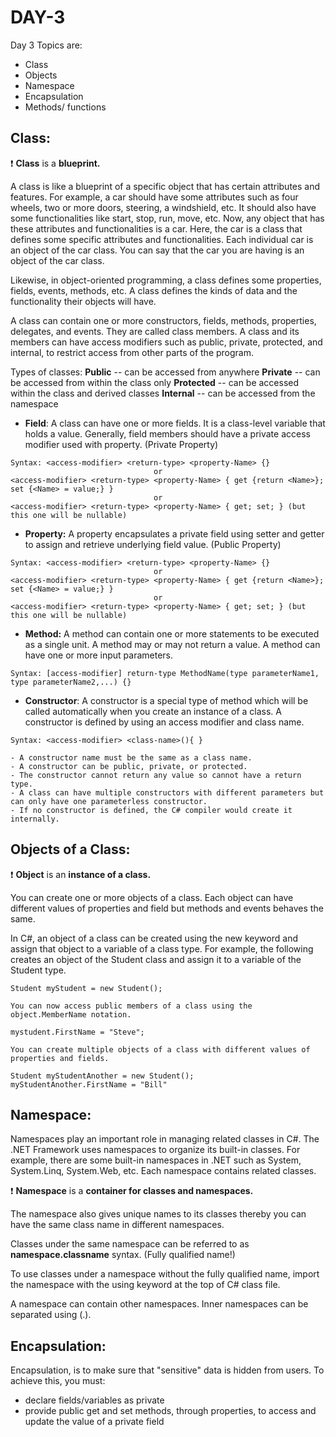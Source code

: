 # DAY-3

Day 3 Topics are:

- Class
- Objects
- Namespace
- Encapsulation
- Methods/ functions

## Class:

❗ **Class** is a **blueprint.** 

A class is like a blueprint of a specific object that has certain attributes and features. For example, a car should have some attributes such as four wheels, two or more doors, steering, a windshield, etc. It should also have some functionalities like start, stop, run, move, etc. Now, any object that has these attributes and functionalities is a car. Here, the car is a class that defines some specific attributes and functionalities. Each individual car is an object of the car class. You can say that the car you are having is an object of the car class.

Likewise, in object-oriented programming, a class defines some properties, fields, events, methods, etc. A class defines the kinds of data and the functionality their objects will have.

A class can contain one or more constructors, fields, methods, properties, delegates, and events. They are called class members. A class and its members can have access modifiers such as public, private, protected, and internal, to restrict access from other parts of the program.

Types of classes:
**Public** -- can be accessed from anywhere
**Private** -- can be accessed from within the class only
**Protected** -- can be accessed within the class and derived classes
**Internal** -- can be accessed from the namespace

- **Field**: A class can have one or more fields. It is a class-level variable that holds a value. Generally, field members should have a private access modifier used with property. (Private Property)

```
Syntax: <access-modifier> <return-type> <property-Name> {} 
                                or
<access-modifier> <return-type> <property-Name> { get {return <Name>}; set {<Name> = value;} }
                                or
<access-modifier> <return-type> <property-Name> { get; set; } (but this one will be nullable)
```

- **Property:** A property encapsulates a private field using setter and getter to assign and retrieve underlying field value. (Public Property)
```
Syntax: <access-modifier> <return-type> <property-Name> {} 
                                or 
<access-modifier> <return-type> <property-Name> { get {return <Name>}; set {<Name> = value;} }
                                or 
<access-modifier> <return-type> <property-Name> { get; set; } (but this one will be nullable)

```

- **Method:** A method can contain one or more statements to be executed as a single unit. A method may or may not return a value. A method can have one or more input parameters.
```
Syntax: [access-modifier] return-type MethodName(type parameterName1, type parameterName2,...) {}
```
- **Constructor**: A constructor is a special type of method which will be called automatically when you create an instance of a class. A constructor is defined by using an access modifier and class name.
``` 
Syntax: <access-modifier> <class-name>(){ }

- A constructor name must be the same as a class name.
- A constructor can be public, private, or protected.
- The constructor cannot return any value so cannot have a return type.
- A class can have multiple constructors with different parameters but can only have one parameterless constructor.
- If no constructor is defined, the C# compiler would create it internally.
```
  
## Objects of a Class:

❗ **Object** is an **instance of a class.**

You can create one or more objects of a class. Each object can have different values of properties and field but methods and events behaves the same.

In C#, an object of a class can be created using the new keyword and assign that object to a variable of a class type. For example, the following creates an object of the Student class and assign it to a variable of the Student type.

```
Student myStudent = new Student();

You can now access public members of a class using the object.MemberName notation.

mystudent.FirstName = "Steve";

You can create multiple objects of a class with different values of properties and fields.

Student myStudentAnother = new Student();
myStudentAnother.FirstName = "Bill"

```

## Namespace:

Namespaces play an important role in managing related classes in C#. The .NET Framework uses namespaces to organize its built-in classes. For example, there are some built-in namespaces in .NET such as System, System.Linq, System.Web, etc. Each namespace contains related classes.

❗ **Namespace** is a **container for classes and namespaces.**

The namespace also gives unique names to its classes thereby you can have the same class name in different namespaces.

Classes under the same namespace can be referred to as **namespace.classname** syntax. (Fully qualified name!)

To use classes under a namespace without the fully qualified name, import the namespace with the using keyword at the top of C# class file.

A namespace can contain other namespaces. Inner namespaces can be separated using (.).

## Encapsulation:
Encapsulation, is to make sure that "sensitive" data is hidden from users. To achieve this, you must:
- declare fields/variables as private
- provide public get and set methods, through properties, to access and update the value of a private field